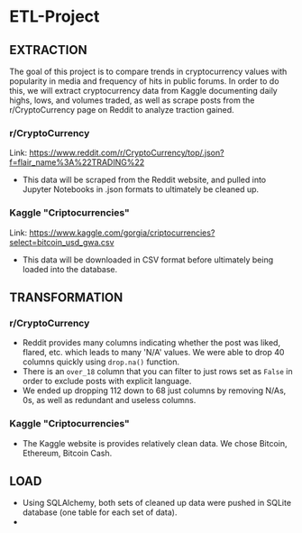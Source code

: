 # ETL-Project

## EXTRACTION

The goal of this project is to compare trends in cryptocurrency values with popularity in media and frequency of hits in public forums. In order to do this, we will extract cryptocurrency data from Kaggle documenting daily highs, lows, and volumes traded, as well as scrape posts from the r/CryptoCurrency page on Reddit to analyze traction gained.


### r/CryptoCurrency

Link: https://www.reddit.com/r/CryptoCurrency/top/.json?f=flair_name%3A%22TRADING%22

- This data will be scraped from the Reddit website, and pulled into Jupyter Notebooks in .json formats to ultimately be cleaned up. 

### Kaggle "Criptocurrencies" 

Link: https://www.kaggle.com/gorgia/criptocurrencies?select=bitcoin_usd_gwa.csv

- This data will be downloaded in CSV format before ultimately being loaded into the database. 



## TRANSFORMATION

### r/CryptoCurrency

- Reddit provides many columns indicating whether the post was liked, flared, etc. which leads to many 'N/A' values. We were able to drop 40 columns quickly using `drop.na()` function.
- There is an `over_18` column that you can filter to just rows set as `False` in order to exclude posts with explicit language.
- We ended up dropping 112 down to 68 just columns by removing N/As, 0s, as well as redundant and useless columns.

### Kaggle "Criptocurrencies" 
- The Kaggle website is provides relatively clean data. We chose Bitcoin, Ethereum, Bitcoin Cash.


## LOAD

- Using SQLAlchemy, both sets of cleaned up data were pushed in SQLite database (one table for each set of data). 
- 

